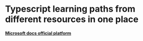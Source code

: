 # Typescript learning paths from different resources in one place

#### [Microsoft docs official platform](./microsoft-docs)

